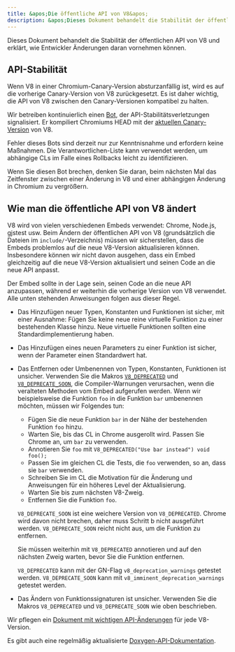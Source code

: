 ```yaml
---
title: &apos;Die öffentliche API von V8&apos;
description: &apos;Dieses Dokument behandelt die Stabilität der öffentlichen API von V8 und erklärt, wie Entwickler Änderungen daran vornehmen können.&apos;
---
```

Dieses Dokument behandelt die Stabilität der öffentlichen API von V8 und erklärt, wie Entwickler Änderungen daran vornehmen können.

## API-Stabilität

Wenn V8 in einer Chromium-Canary-Version absturzanfällig ist, wird es auf die vorherige Canary-Version von V8 zurückgesetzt. Es ist daher wichtig, die API von V8 zwischen den Canary-Versionen kompatibel zu halten.

Wir betreiben kontinuierlich einen [Bot](https://ci.chromium.org/p/v8/builders/luci.v8.ci/Linux%20V8%20API%20Stability), der API-Stabilitätsverletzungen signalisiert. Er kompiliert Chromiums HEAD mit der [aktuellen Canary-Version](https://chromium.googlesource.com/v8/v8/+/refs/heads/canary) von V8.

Fehler dieses Bots sind derzeit nur zur Kenntnisnahme und erfordern keine Maßnahmen. Die Verantwortlichen-Liste kann verwendet werden, um abhängige CLs im Falle eines Rollbacks leicht zu identifizieren.

Wenn Sie diesen Bot brechen, denken Sie daran, beim nächsten Mal das Zeitfenster zwischen einer Änderung in V8 und einer abhängigen Änderung in Chromium zu vergrößern.

## Wie man die öffentliche API von V8 ändert

V8 wird von vielen verschiedenen Embeds verwendet: Chrome, Node.js, gjstest usw. Beim Ändern der öffentlichen API von V8 (grundsätzlich die Dateien im `include/`-Verzeichnis) müssen wir sicherstellen, dass die Embeds problemlos auf die neue V8-Version aktualisieren können. Insbesondere können wir nicht davon ausgehen, dass ein Embed gleichzeitig auf die neue V8-Version aktualisiert und seinen Code an die neue API anpasst.

Der Embed sollte in der Lage sein, seinen Code an die neue API anzupassen, während er weiterhin die vorherige Version von V8 verwendet. Alle unten stehenden Anweisungen folgen aus dieser Regel.

- Das Hinzufügen neuer Typen, Konstanten und Funktionen ist sicher, mit einer Ausnahme: Fügen Sie keine neue reine virtuelle Funktion zu einer bestehenden Klasse hinzu. Neue virtuelle Funktionen sollten eine Standardimplementierung haben.
- Das Hinzufügen eines neuen Parameters zu einer Funktion ist sicher, wenn der Parameter einen Standardwert hat.
- Das Entfernen oder Umbenennen von Typen, Konstanten, Funktionen ist unsicher. Verwenden Sie die Makros [`V8_DEPRECATED`](https://cs.chromium.org/chromium/src/v8/include/v8config.h?l=395&rcl=0425b20ad9a8ba38c2e0dd16e8814abb722bfdde) und [`V8_DEPRECATE_SOON`](https://cs.chromium.org/chromium/src/v8/include/v8config.h?l=403&rcl=0425b20ad9a8ba38c2e0dd16e8814abb722bfdde), die Compiler-Warnungen verursachen, wenn die veralteten Methoden vom Embed aufgerufen werden. Wenn wir beispielsweise die Funktion `foo` in die Funktion `bar` umbenennen möchten, müssen wir Folgendes tun:
    - Fügen Sie die neue Funktion `bar` in der Nähe der bestehenden Funktion `foo` hinzu.
    - Warten Sie, bis das CL in Chrome ausgerollt wird. Passen Sie Chrome an, um `bar` zu verwenden.
    - Annotieren Sie `foo` mit `V8_DEPRECATED("Use bar instead") void foo();`
    - Passen Sie im gleichen CL die Tests, die `foo` verwenden, so an, dass sie `bar` verwenden.
    - Schreiben Sie im CL die Motivation für die Änderung und Anweisungen für ein höheres Level der Aktualisierung.
    - Warten Sie bis zum nächsten V8-Zweig.
    - Entfernen Sie die Funktion `foo`.

    `V8_DEPRECATE_SOON` ist eine weichere Version von `V8_DEPRECATED`. Chrome wird davon nicht brechen, daher muss Schritt b nicht ausgeführt werden. `V8_DEPRECATE_SOON` reicht nicht aus, um die Funktion zu entfernen.

    Sie müssen weiterhin mit `V8_DEPRECATED` annotieren und auf den nächsten Zweig warten, bevor Sie die Funktion entfernen.

    `V8_DEPRECATED` kann mit der GN-Flag `v8_deprecation_warnings` getestet werden.
    `V8_DEPRECATE_SOON` kann mit `v8_imminent_deprecation_warnings` getestet werden.

- Das Ändern von Funktionssignaturen ist unsicher. Verwenden Sie die Makros `V8_DEPRECATED` und `V8_DEPRECATE_SOON` wie oben beschrieben.

Wir pflegen ein [Dokument mit wichtigen API-Änderungen](https://docs.google.com/document/d/1g8JFi8T_oAE_7uAri7Njtig7fKaPDfotU6huOa1alds/edit) für jede V8-Version.

Es gibt auch eine regelmäßig aktualisierte [Doxygen-API-Dokumentation](https://v8.dev/api).
